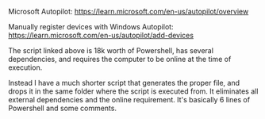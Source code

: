 Microsoft Autopilot: https://learn.microsoft.com/en-us/autopilot/overview

Manually register devices with Windows Autopilot: https://learn.microsoft.com/en-us/autopilot/add-devices

The script linked above is 18k worth of Powershell, has several dependencies, and requires the computer to be online at the time of execution.

Instead I have a much shorter script that generates the proper file, and drops it in the same folder where the script is executed from. It eliminates all external dependencies and the online requirement. It's basically 6 lines of Powershell and some comments.